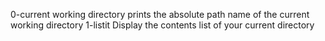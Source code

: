 0-current working directory prints the absolute path name of the current working directory
1-listit Display the contents list of your current directory
